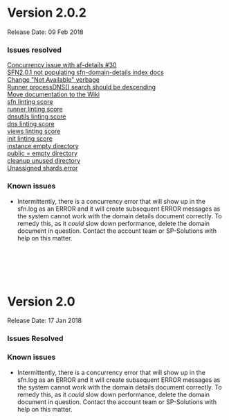 # Version 2.0.2
Release Date: 09 Feb 2018
<br/>
### Issues resolved
[Concurrency issue with af-details #30](https://github.com/PaloAltoNetworks/safe-networking-sp/issues/30)<br/>
[SFN2.0.1 not populating sfn-domain-details index docs](https://github.com/PaloAltoNetworks/safe-networking-sp/issues/62)<br/>
[Change "Not Available" verbage](https://github.com/PaloAltoNetworks/safe-networking-sp/issues/60)<br/>
[Runner processDNS() search should be descending](https://github.com/PaloAltoNetworks/safe-networking-sp/issues/64)<br/>
[Move documentation to the Wiki](https://github.com/PaloAltoNetworks/safe-networking-sp/issues/36)<br/>
[sfn linting score](https://github.com/PaloAltoNetworks/safe-networking-sp/issues/58)<br/>
[runner linting score](https://github.com/PaloAltoNetworks/safe-networking-sp/issues/49)<br/>
[dnsutils linting score](https://github.com/PaloAltoNetworks/safe-networking-sp/issues/48)<br/>
[dns linting score](https://github.com/PaloAltoNetworks/safe-networking-sp/issues/47)<br/>
[views linting score](https://github.com/PaloAltoNetworks/safe-networking-sp/issues/46)<br/>
[init linting score](https://github.com/PaloAltoNetworks/safe-networking-sp/issues/45)<br/>
[instance empty directory](https://github.com/PaloAltoNetworks/safe-networking-sp/issues/52)<br/>
[public = empty directory](https://github.com/PaloAltoNetworks/safe-networking-sp/issues/51)<br/>
[cleanup unused directory](https://github.com/PaloAltoNetworks/safe-networking-sp/issues/50)<br/>
[Unassigned shards error](https://github.com/PaloAltoNetworks/safe-networking-sp/issues/32)<br/>

### Known issues
- Intermittently, there is a concurrency error that will show up in the sfn.log as an ERROR and it will create subsequent ERROR messages as the system cannot work with the domain details document correctly.  To remedy this, as it *could* slow down performance, delete the domain document in question. Contact the account team or SP-Solutions with help on this matter.

<br/><br/><br/><br/>


# Version 2.0
Release Date: 17 Jan 2018

### Issues Resolved


### Known issues
- Intermittently, there is a concurrency error that will show up in the sfn.log as an ERROR and it will create subsequent ERROR messages as the system cannot work with the domain details document correctly.  To remedy this, as it *could* slow down performance, delete the domain document in question. Contact the account team or SP-Solutions with help on this matter.

